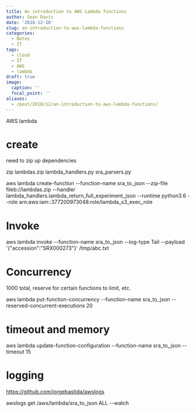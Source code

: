 ```yaml
---
title: An introduction to AWS Lambda functions
author: Sean Davis
date: '2018-12-10'
slug: an-introduction-to-aws-lambda-functions
categories:
  - Notes
  - IT
tags:
  - cloud
  - IT
  - AWS
  - lambda
draft: true
image:
  caption: ''
  focal_point: ''
aliases:
  - /post/2018/12/an-introduction-to-aws-lambda-functions/    
---
```


AWS lambda

# create

need to zip up dependencies

zip lambdas.zip lambda_handlers.py sra_parsers.py


aws lambda create-function --function-name sra_to_json --zip-file fileb://lambdas.zip --handler lambda_handlers.lambda_return_full_experiment_json --runtime python3.6 --role arn:aws:iam::377200973048:role/lambda_s3_exec_role


# Invoke

aws lambda invoke --function-name sra_to_json --log-type Tail --payload '{"accession":"SRX000273"}' /tmp/abc.txt

# Concurrency

1000 total, reserve for certain functions to limit, etc.

aws lambda put-function-concurrency --function-name sra_to_json --reserved-concurrent-executions 20

# timeout and memory

aws lambda update-function-configuration --function-name sra_to_json --timeout 15


# logging

https://github.com/jorgebastida/awslogs

awslogs get /aws/lambda/sra_to_json ALL --watch
